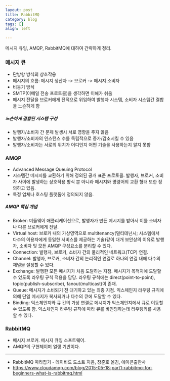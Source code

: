 ```yaml
---
layout: post
title: RabbitMQ
category: blog
tags: []
align: left

---
```


메시지 큐잉, AMQP, RabbitMQ에 대하여 간략하게 정리.

<!-- more -->

### 메시지 큐
* 단방향 방식의 상호작용
* 메시지의 흐름: 메시지 생산자 -> 브로커 -> 메시지 소비자
* 비동기 방식
* SMTP(이메일 전송 프로토콜)을 생각하면 이해가 쉬움
* 메시지 전달을 브로커에게 전적으로 위임하여 발행자 시스템, 소비자 시스템간 결합을 느슨하게 함


##### 느슨하게 결합된 시스템 구성
- 발행자/소비자 간 문제 발생시 서로 영향을 주지 않음
- 발행자/소비자의 인스턴스 수를 독립적으로 증가/감소시킬 수 있음
- 발행자/소비자는 서로의 위치가 어디인지 어떤 기술을 사용하는지 알지 못함


### AMQP
- Advanced Message Queuing Protocol
- 시스템간 메시지를 교환하기 위해 정의된 공개 표준 프로토콜. 발행자, 브로커, 소비자 사이에 발생하는 상호작용 방식 뿐 아니라 메시지와 명령어의 교환 형태 또한 정의하고 있음.
- 특정 업체나 호스팅 플랫폼에 정의되지 않음.

##### AMQP 핵심 개념
- Broker: 미들웨어 애플리케이션으로, 발행자가 만든 메시지를 받아서 이를 소비자나 다른 브로커에게 전달.
- Virtual host: 브로커 내의 가상영역으로 multitenancy(멀티테넌시; 시스템에서 다수의 이용자에게 동일한 서비스를 제공하는 기술)같이 대개 보안상의 이유로 발행자, 소비자 및 모든 AMQP 구성요소를 분리할 수 있다.
- Connection: 발행자, 브로커, 소비자 간의 물리적인 네트워크(TCP) 연결.
- Channel: 발행자, 브로커, 소비자 간의 논리적인 연결로 하나의 연결 내에 다수의 채널을 설정할 수 있다.
- Exchange: 발행한 모든 메시지가 처음 도달하는 지점. 메시지가 목적지에 도달할 수 있도록 라우팅 규칙 적용을 담당. 라우팅 규칙에는 direct(point-to-point), topic(publish-subscribe), fanout(multicast)이 존재.
- Queue: 메시지가 소비되기 전 대기하고 있는 최종 지점. 익스체인지 라우팅 규칙에 의해 단일 메시지가 복사되거나 다수의 큐에 도달할 수 있다.
- Binding: 익스체인지와 큐 간의 가상 연결로 메시지가 익스체인지에서 큐로 이동할 수 있도록 함. 익스체인지 라우팅 규칙에 따라 큐를 바인딩하는데 라우팅키를 사용할 수 있다.

### RabbitMQ
- 메시지 브로커. 메시지 큐잉 소프트웨어.
- AMQP의 구현체이며 얼랭 기반이다.



---
- RabbitMQ 따라잡기 - 데이비드 도소트 지음, 장준호 옮김, 에이콘출판사
- https://www.cloudamqp.com/blog/2015-05-18-part1-rabbitmq-for-beginners-what-is-rabbitmq.html